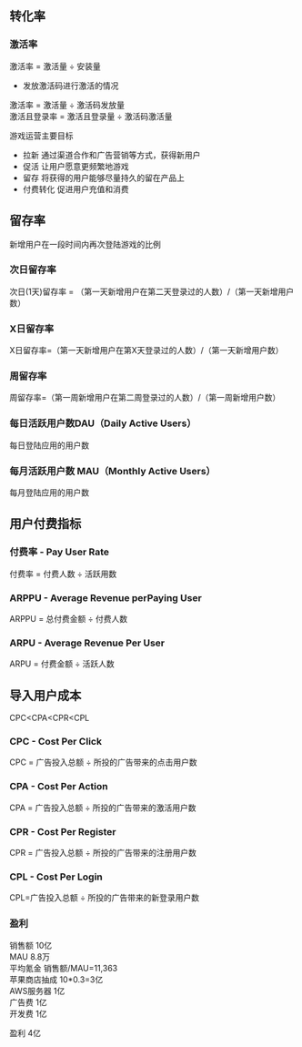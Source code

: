 ## 转化率
### 激活率
激活率 = 激活量 ÷ 安装量   
- 发放激活码进行激活的情况   

激活率 = 激活量 ÷ 激活码发放量  
激活且登录率 = 激活且登录量 ÷ 激活码激活量  

游戏运营主要目标
- 拉新
  通过渠道合作和广告营销等方式，获得新用户
- 促活
  让用户愿意更频繁地游戏
- 留存
  将获得的用户能够尽量持久的留在产品上
- 付费转化
  促进用户充值和消费
  
## 留存率
新增用户在一段时间内再次登陆游戏的比例
### 次日留存率
次日(1天)留存率 = （第一天新增用户在第二天登录过的人数）/（第一天新增用户数）
### X日留存率
X日留存率=（第一天新增用户在第X天登录过的人数）/（第一天新增用户数）
### 周留存率
周留存率=（第一周新增用户在第二周登录过的人数）/（第一周新增用户数）
### 每日活跃用户数DAU（Daily Active Users）
每日登陆应用的用户数
### 每月活跃用户数 MAU（Monthly Active Users）
每月登陆应用的用户数


## 用户付费指标

### 付费率 - Pay User Rate
付费率 = 付费人数 ÷ 活跃用数

### ARPPU - Average Revenue perPaying User
ARPPU = 总付费金额 ÷ 付费人数

### ARPU - Average Revenue Per User
ARPU = 付费金额 ÷ 活跃人数

## 导入用户成本
CPC<CPA<CPR<CPL
                
### CPC - Cost Per Click
CPC = 广告投入总额 ÷ 所投的广告带来的点击用户数

### CPA - Cost Per Action
CPA = 广告投入总额 ÷ 所投的广告带来的激活用户数

### CPR - Cost Per Register
CPR = 广告投入总额 ÷ 所投的广告带来的注册用户数

### CPL - Cost Per Login
CPL=广告投入总额 ÷ 所投的广告带来的新登录用户数  

### 盈利
销售额 10亿  
MAU 8.8万  
平均氪金 销售额/MAU=11,363  
苹果商店抽成 10*0.3=3亿  
AWS服务器 1亿  
广告费 1亿  
开发费 1亿  

盈利 4亿  
